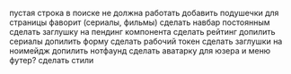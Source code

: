 

пустая строка в поиске не должна работать
добавить подушечки для страницы фаворит (сериалы, фильмы)
сделать навбар постоянным
сделать заглушку на пендинг компонента
сделать рейтинг
допилить сериалы
допилить форму
сделать рабочий токен
сделать заглушки на ноимейдж
допилить нотфаунд
сделать аватарку для юзера и меню
футер?
сделать стили
